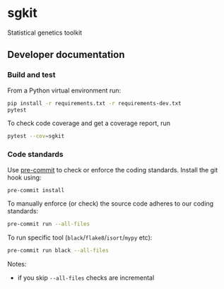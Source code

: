 # sgkit
Statistical genetics toolkit

## Developer documentation

### Build and test

From a Python virtual environment run:

```bash
pip install -r requirements.txt -r requirements-dev.txt
pytest
```

To check code coverage and get a coverage report, run

```bash
pytest --cov=sgkit
```

### Code standards

Use [pre-commit](https://pre-commit.com/) to check or enforce the coding standards. Install the git hook using:

```bash
pre-commit install
```

To manually enforce (or check) the source code adheres to our coding standards:

```bash
pre-commit run --all-files
```

To run specific tool (`black`/`flake8`/`isort`/`mypy` etc):

```bash
pre-commit run black --all-files
```

Notes:
 * if you skip `--all-files` checks are incremental
